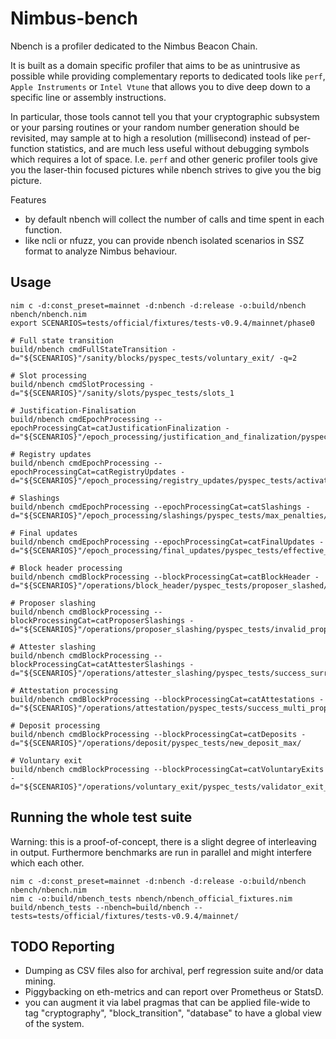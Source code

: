 # Nimbus-bench

Nbench is a profiler dedicated to the Nimbus Beacon Chain.

It is built as a domain specific profiler that aims to be
as unintrusive as possible while providing complementary reports
to dedicated tools like ``perf``, ``Apple Instruments`` or ``Intel Vtune``
that allows you to dive deep down to a specific line or assembly instructions.

In particular, those tools cannot tell you that your cryptographic subsystem
or your parsing routines or your random number generation should be revisited,
may sample at to high a resolution (millisecond) instead of per-function statistics,
and are much less useful without debugging symbols which requires a lot of space.
I.e. ``perf`` and other generic profiler tools give you the laser-thin focused pictures
while nbench strives to give you the big picture.

Features
- by default nbench will collect the number of calls and time spent in
  each function.
- like ncli or nfuzz, you can provide nbench isolated scenarios in SSZ format
  to analyze Nimbus behaviour.

## Usage

```
nim c -d:const_preset=mainnet -d:nbench -d:release -o:build/nbench nbench/nbench.nim
export SCENARIOS=tests/official/fixtures/tests-v0.9.4/mainnet/phase0

# Full state transition
build/nbench cmdFullStateTransition -d="${SCENARIOS}"/sanity/blocks/pyspec_tests/voluntary_exit/ -q=2

# Slot processing
build/nbench cmdSlotProcessing -d="${SCENARIOS}"/sanity/slots/pyspec_tests/slots_1

# Justification-Finalisation
build/nbench cmdEpochProcessing --epochProcessingCat=catJustificationFinalization -d="${SCENARIOS}"/epoch_processing/justification_and_finalization/pyspec_tests/234_ok_support/

# Registry updates
build/nbench cmdEpochProcessing --epochProcessingCat=catRegistryUpdates -d="${SCENARIOS}"/epoch_processing/registry_updates/pyspec_tests/activation_queue_efficiency/

# Slashings
build/nbench cmdEpochProcessing --epochProcessingCat=catSlashings -d="${SCENARIOS}"/epoch_processing/slashings/pyspec_tests/max_penalties/

# Final updates
build/nbench cmdEpochProcessing --epochProcessingCat=catFinalUpdates -d="${SCENARIOS}"/epoch_processing/final_updates/pyspec_tests/effective_balance_hysteresis/

# Block header processing
build/nbench cmdBlockProcessing --blockProcessingCat=catBlockHeader -d="${SCENARIOS}"/operations/block_header/pyspec_tests/proposer_slashed/

# Proposer slashing
build/nbench cmdBlockProcessing --blockProcessingCat=catProposerSlashings -d="${SCENARIOS}"/operations/proposer_slashing/pyspec_tests/invalid_proposer_index/

# Attester slashing
build/nbench cmdBlockProcessing --blockProcessingCat=catAttesterSlashings -d="${SCENARIOS}"/operations/attester_slashing/pyspec_tests/success_surround/

# Attestation processing
build/nbench cmdBlockProcessing --blockProcessingCat=catAttestations -d="${SCENARIOS}"/operations/attestation/pyspec_tests/success_multi_proposer_index_iterations/

# Deposit processing
build/nbench cmdBlockProcessing --blockProcessingCat=catDeposits -d="${SCENARIOS}"/operations/deposit/pyspec_tests/new_deposit_max/

# Voluntary exit
build/nbench cmdBlockProcessing --blockProcessingCat=catVoluntaryExits -d="${SCENARIOS}"/operations/voluntary_exit/pyspec_tests/validator_exit_in_future/
```

## Running the whole test suite

Warning: this is a proof-of-concept, there is a slight degree of interleaving in output.
Furthermore benchmarks are run in parallel and might interfere which each other.

```
nim c -d:const_preset=mainnet -d:nbench -d:release -o:build/nbench nbench/nbench.nim
nim c -o:build/nbench_tests nbench/nbench_official_fixtures.nim
build/nbench_tests --nbench=build/nbench --tests=tests/official/fixtures/tests-v0.9.4/mainnet/
```

## TODO Reporting
- Dumping as CSV files also for archival, perf regression suite and/or data mining.
- Piggybacking on eth-metrics and can report over Prometheus or StatsD.
- you can augment it via label pragmas that can be applied file-wide
  to tag "cryptography", "block_transition", "database" to have a global view
  of the system.
